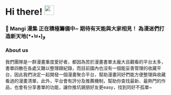 # Hi there! <img src="https://raw.githubusercontent.com/MartinHeinz/MartinHeinz/master/wave.gif" width="30" height="30">

<!--
**Mangi-comic/Mangi-comic** is a ✨ _special_ ✨ repository because its `README.md` (this file) appears on your GitHub profile.

Here are some ideas to get you started:

- 🔭 I’m currently working on ...
- 🌱 I’m currently learning ...
- 👯 I’m looking to collaborate on ...
- 🤔 I’m looking for help with ...
- 💬 Ask me about ...
- 📫 How to reach me: ...
- 😄 Pronouns: ...
- ⚡ Fun fact: ...
-->
### :loudspeaker: Mangi 漫集 正在積極籌備中~ 期待有天能與大家相見！ 為漫迷們打造新天地(*•̀ㅂ•́)و

### About us
我們團隊是一群漫畫重度愛好者，都因為苦於漫畫書單太龐大且觀看的平台太多，書單四散在各處又難以整理跟紀錄，而目前國內也沒有一個能妥善管理的收藏平台，因此我們決定一起開發一個漫畫聚合平台，幫助漫畫同好們能方便整理與收藏看過的漫畫清單，此外，平台會有評分及推薦機制，幫助你查找最新、最熱門的作品，也會有分享書單的功能，讓你推坑親朋好友更easy，找到同好不孤單~



 

